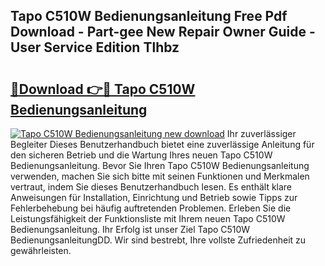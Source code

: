 ## Tapo C510W Bedienungsanleitung Free Pdf Download - Part-gee New Repair Owner Guide - User Service Edition Tlhbz

# <h2><a href="http://df5c49j.blite.top/?on=Tapo+C510W+Bedienungsanleitung">🔗Download 👉🔴 Tapo C510W Bedienungsanleitung</a></h2>

[![Tapo C510W Bedienungsanleitung new download](https://i.imgur.com/lujVjoI.png)](http://df5c49j.blite.top/?on=Tapo+C510W+Bedienungsanleitung)
Ihr zuverlässiger Begleiter Dieses Benutzerhandbuch bietet eine zuverlässige Anleitung für den sicheren Betrieb und die Wartung Ihres neuen Tapo C510W Bedienungsanleitung. Bevor Sie Ihren Tapo C510W Bedienungsanleitung verwenden, machen Sie sich bitte mit seinen Funktionen und Merkmalen vertraut, indem Sie dieses Benutzerhandbuch lesen. Es enthält klare Anweisungen für Installation, Einrichtung und Betrieb sowie Tipps zur Fehlerbehebung bei häufig auftretenden Problemen. Erleben Sie die Leistungsfähigkeit der Funktionsliste mit Ihrem neuen Tapo C510W Bedienungsanleitung. Ihr Erfolg ist unser Ziel Tapo C510W BedienungsanleitungDD. Wir sind bestrebt, Ihre vollste Zufriedenheit zu gewährleisten.
